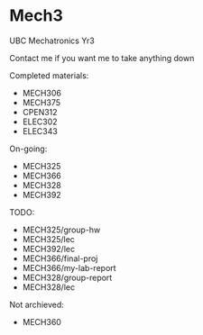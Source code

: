 # Mech3
UBC Mechatronics Yr3

Contact me if you want me to take anything down

Completed materials:
- MECH306
- MECH375
- CPEN312
- ELEC302
- ELEC343

On-going:
- MECH325
- MECH366
- MECH328
- MECH392

TODO:
- MECH325/group-hw
- MECH325/lec
- MECH392/lec
- MECH366/final-proj
- MECH366/my-lab-report
- MECH328/group-report
- MECH328/lec

Not archieved: 
- MECH360